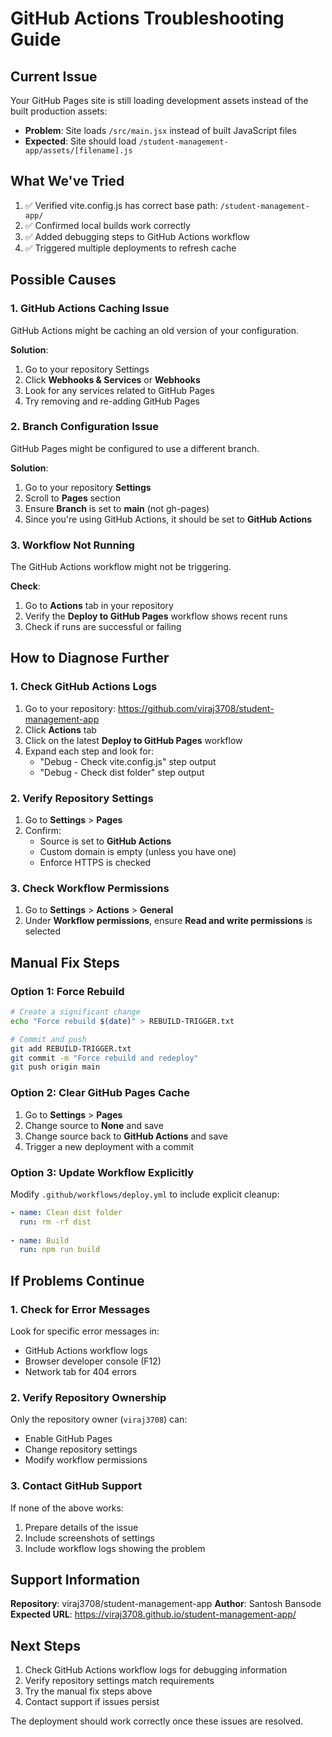 # GitHub Actions Troubleshooting Guide

## Current Issue

Your GitHub Pages site is still loading development assets instead of the built production assets:
- **Problem**: Site loads `/src/main.jsx` instead of built JavaScript files
- **Expected**: Site should load `/student-management-app/assets/[filename].js`

## What We've Tried

1. ✅ Verified vite.config.js has correct base path: `/student-management-app/`
2. ✅ Confirmed local builds work correctly
3. ✅ Added debugging steps to GitHub Actions workflow
4. ✅ Triggered multiple deployments to refresh cache

## Possible Causes

### 1. GitHub Actions Caching Issue
GitHub Actions might be caching an old version of your configuration.

**Solution**:
1. Go to your repository Settings
2. Click **Webhooks & Services** or **Webhooks**
3. Look for any services related to GitHub Pages
4. Try removing and re-adding GitHub Pages

### 2. Branch Configuration Issue
GitHub Pages might be configured to use a different branch.

**Solution**:
1. Go to your repository **Settings**
2. Scroll to **Pages** section
3. Ensure **Branch** is set to **main** (not gh-pages)
4. Since you're using GitHub Actions, it should be set to **GitHub Actions**

### 3. Workflow Not Running
The GitHub Actions workflow might not be triggering.

**Check**:
1. Go to **Actions** tab in your repository
2. Verify the **Deploy to GitHub Pages** workflow shows recent runs
3. Check if runs are successful or failing

## How to Diagnose Further

### 1. Check GitHub Actions Logs
1. Go to your repository: https://github.com/viraj3708/student-management-app
2. Click **Actions** tab
3. Click on the latest **Deploy to GitHub Pages** workflow
4. Expand each step and look for:
   - "Debug - Check vite.config.js" step output
   - "Debug - Check dist folder" step output

### 2. Verify Repository Settings
1. Go to **Settings** > **Pages**
2. Confirm:
   - Source is set to **GitHub Actions**
   - Custom domain is empty (unless you have one)
   - Enforce HTTPS is checked

### 3. Check Workflow Permissions
1. Go to **Settings** > **Actions** > **General**
2. Under **Workflow permissions**, ensure **Read and write permissions** is selected

## Manual Fix Steps

### Option 1: Force Rebuild
```bash
# Create a significant change
echo "Force rebuild $(date)" > REBUILD-TRIGGER.txt

# Commit and push
git add REBUILD-TRIGGER.txt
git commit -m "Force rebuild and redeploy"
git push origin main
```

### Option 2: Clear GitHub Pages Cache
1. Go to **Settings** > **Pages**
2. Change source to **None** and save
3. Change source back to **GitHub Actions** and save
4. Trigger a new deployment with a commit

### Option 3: Update Workflow Explicitly
Modify `.github/workflows/deploy.yml` to include explicit cleanup:

```yaml
- name: Clean dist folder
  run: rm -rf dist
  
- name: Build
  run: npm run build
```

## If Problems Continue

### 1. Check for Error Messages
Look for specific error messages in:
- GitHub Actions workflow logs
- Browser developer console (F12)
- Network tab for 404 errors

### 2. Verify Repository Ownership
Only the repository owner (`viraj3708`) can:
- Enable GitHub Pages
- Change repository settings
- Modify workflow permissions

### 3. Contact GitHub Support
If none of the above works:
1. Prepare details of the issue
2. Include screenshots of settings
3. Include workflow logs showing the problem

## Support Information

**Repository**: viraj3708/student-management-app
**Author**: Santosh Bansode
**Expected URL**: https://viraj3708.github.io/student-management-app/

## Next Steps

1. Check GitHub Actions workflow logs for debugging information
2. Verify repository settings match requirements
3. Try the manual fix steps above
4. Contact support if issues persist

The deployment should work correctly once these issues are resolved.
